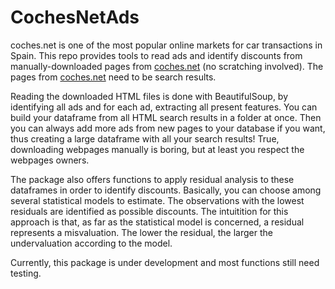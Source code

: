 # CochesNetAds
coches.net is one of the most popular online markets for car transactions in Spain. This repo provides tools to read ads and identify discounts from manually-downloaded pages from [coches.net](www.coches.net) (no scratching involved). The pages from [coches.net](www.coches.net) need to be search results.

Reading the downloaded HTML files is done with BeautifulSoup, by identifying all ads and for each ad, extracting all present features. You can build your dataframe from all HTML search results in a folder at once. Then you can always add more ads from new pages to your database if you want, thus creating a large dataframe with all your search results! True, downloading webpages manually is boring, but at least you respect the webpages owners.

The package also offers functions to apply residual analysis to these dataframes in order to identify discounts. Basically, you can choose among several statistical models to estimate. The observations with the lowest residuals are identified as possible discounts. The intuitition for this approach is that, as far as the statistical model is concerned, a residual represents a misvaluation. The lower the residual, the larger the undervaluation according to the model.

Currently, this package is under development and most functions still need testing.
